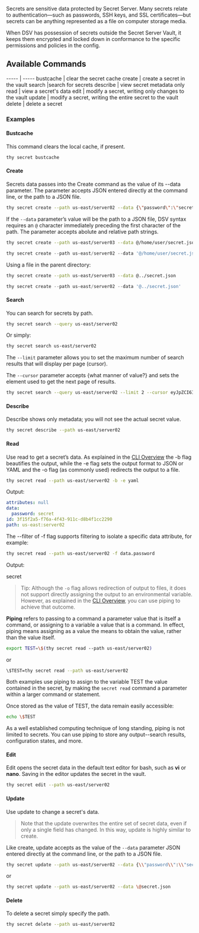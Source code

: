 ﻿[title]: # (Secrets)
[tags]: # (,)
[priority]: # (7010)

Secrets are sensitive data protected by Secret Server. Many secrets relate to authentication—such as passwords, SSH keys, and SSL certificates—but secrets can be anything represented as a file on computer storage media.

When DSV has possession of secrets outside the Secret Server Vault, it keeps them encrypted and locked down in conformance to the specific permissions and policies in the config.

## Available Commands

----- | ----- 
bustcache | clear the secret cache
create | create a secret in the vault
search |search for secrets
describe | view secret metadata only
read | view a secret's data
edit | modify a secret, writing only changes to the vault 
update | modify a secret, writing the entire secret to the vault
delete | delete a secret

### Examples

#### Bustcache

This command clears the local cache, if present.

``` bash
thy secret bustcache
```

#### Create

Secrets data passes into the Create command as the value of its --data parameter. The parameter accepts JSON entered directly at the command line, or the path to a JSON file.

``` bash
thy secret create --path us-east/server02 --data {\"password\":\"secret\"}
```

If the `--data` parameter’s value will be the path to a JSON file, DSV syntax requires an `@` character immediately preceding the first character of the path. The parameter accepts abolute and relative path strings.

``` bash
thy secret create --path us-east/server03 --data @/home/user/secret.json
```

``` powershell 
thy secret create --path us-east/server02 --data '@/home/user/secret.json'
```

Using a file in the parent directory:

``` bash
thy secret create --path us-east/server03 --data @../secret.json
```

``` powershell 
thy secret create --path us-east/server02 --data '@../secret.json'
```
#### Search

You can search for secrets by path.

``` bash
thy secret search --query us-east/server02
```

Or simply:

``` bash
thy secret search us-east/server02
```

The `--limit` parameter allows you to set the maximum number of search results that will display per page (cursor).

The `--cursor` parameter accepts {what manner of value?} and sets the element used to get the next page of results.

```bash
thy secret search --query us-east/server02 --limit 2 --cursor eyJpZCI6ImZmZjZjODUxTJ2ZXJzaW9uIjo50IiwidHiJ9
```

#### Describe

Describe shows only metadata; you will not see the actual secret value.

``` bash
thy secret describe --path us-east/server02
```

#### Read

Use read to get a secret’s data. As explained in the [CLI Overview](.\05-cli-overview\index.htm) the -b flag beautifies the output, while the -e flag sets the output format to JSON or YAML and the -o flag (as commonly used) redirects the output to a file.

``` bash
thy secret read --path us-east/server02 -b -e yaml
```

Output:

```yaml
attributes: null
data:
  password: secret
id: 3f15f2a5-f76a-4f43-911c-d8b4f1cc2290
path: us-east:server02
```

The --filter of -f flag supports filtering to isolate a specific data attribute, for example:

```bash
thy secret read --path us-east/server02 -f data.password
```

Output:

secret

> Tip: Although the `-o` flag allows redirection of output to files, it does not support directly assigning the output to an environmental variable. However, as explained in the [CLI Overview](.\05-cli-overview\index.htm), you can use piping to achieve that outcome.

**Piping** refers to passing to a command a parameter value that is itself a command, or assigning to a variable a value that is a command. In effect, piping means assigning as a value the means to obtain the value, rather than the value itself.

```bash
export TEST=\$(thy secret read --path us-east/server02)
```
or 
```bash
\$TEST=thy secret read --path us-east/server02
```

Both examples use piping to assign to the variable TEST the value contained in the secret, by making the `secret read` command a parameter within a larger command or statement. 

Once stored as the value of TEST, the data remain easily accessible:

```bash
echo \$TEST
```

As a well established computing technique of long standing, piping is not limited to secrets. You can use piping to store any output--search results, configuration states, and more.

#### Edit

Edit opens the secret data in the default text editor for bash, such as **vi** or **nano**. Saving in the editor updates the secret in the vault.

``` bash
thy secret edit --path us-east/server02
```

#### Update

Use update to change a secret's data.

>Note that the update overwrites the entire set of secret data, even if only a single field has changed. In this way, update is highly similar to create.

Like create, update accepts as the value of the `--data` parameter JSON entered directly at the command line, or the path to a JSON file. 

```bash
thy secret update --path us-east/server02 --data {\\"password\\":\\"secret2\\"}
```
or
```bash
thy secret update --path us-east/server02 --data \@secret.json
```

#### Delete

To delete a secret simply specify the path.

``` bash
thy secret delete --path us-east/server02
```
